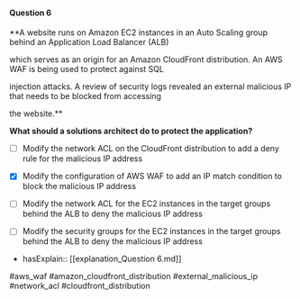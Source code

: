#### Question  6


**A website runs on Amazon EC2 instances in an Auto Scaling group behind an Application Load Balancer (ALB)

which serves as an origin for an Amazon CloudFront distribution. An AWS WAF is being used to protect against SQL

injection attacks. A review of security logs revealed an external malicious IP that needs to be blocked from accessing

the website.**


**What should a solutions architect do to protect the application?**


- [ ] Modify the network ACL on the CloudFront distribution to add a deny rule for the malicious IP address


- [x] Modify the configuration of AWS WAF to add an IP match condition to block the malicious IP address


- [ ] Modify the network ACL for the EC2 instances in the target groups behind the ALB to deny the malicious IP address


- [ ] Modify the security groups for the EC2 instances in the target groups behind the ALB to deny the malicious IP address



- hasExplain:: [[explanation_Question  6.md]]

#aws_waf #amazon_cloudfront_distribution #external_malicious_ip #network_acl #cloudfront_distribution 